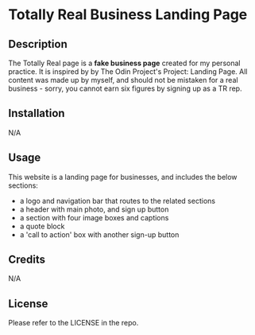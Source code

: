 # Totally Real Business Landing Page

## Description

The Totally Real page is a **fake business page** created for my personal practice. It is inspired by by The Odin Project's Project: Landing Page. All content was made up by myself, and should not be mistaken for a real business - sorry, you cannot earn six figures by signing up as a TR rep.

## Installation

N/A

## Usage

This website is a landing page for businesses, and includes the below sections:
- a logo and navigation bar that routes to the related sections
- a header with main photo, and sign up button
- a section with four image boxes and captions
- a quote block
- a 'call to action' box with another sign-up button

## Credits

N/A

## License

Please refer to the LICENSE in the repo.